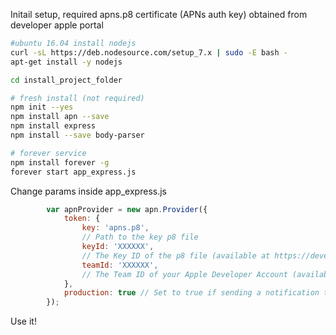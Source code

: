 Initail setup, required apns.p8 certificate (APNs auth key) obtained from developer apple portal

```bash
#ubuntu 16.04 install nodejs
curl -sL https://deb.nodesource.com/setup_7.x | sudo -E bash -
apt-get install -y nodejs

cd install_project_folder

# fresh install (not required)
npm init --yes
npm install apn --save
npm install express
npm install --save body-parser

# forever service
npm install forever -g
forever start app_express.js 
```

Change params inside app_express.js

```javascript
		var apnProvider = new apn.Provider({
			token: {
				key: 'apns.p8',
				// Path to the key p8 file
				keyId: 'XXXXXX',
				// The Key ID of the p8 file (available at https://developer.apple.com/account/ios/certificate/key)
				teamId: 'XXXXXX',
				// The Team ID of your Apple Developer Account (available at https://developer.apple.com/account/#/membership/)
			},
			production: true // Set to true if sending a notification to a production iOS app
		});
```

Use it!